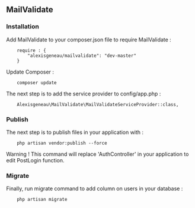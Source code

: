 ## MailValidate ##

### Installation ###

Add MailValidate to your composer.json file to require MailValidate :
```
    require : {
        "alexisgeneau/mailvalidate": "dev-master"
    }
```

Update Composer :
```
    composer update
```

The next step is to add the service provider to config/app.php :
```
    Alexisgeneau\MailValidate\MailValidateServiceProvider::class,
```

### Publish ###

The next step is to publish files in your application with :
```
    php artisan vendor:publish --force
```

Warning ! This command will replace 'AuthController' in your application to edit PostLogin function.

### Migrate ###

Finally, run migrate command to add column on users in your database :

```
    php artisan migrate
```
